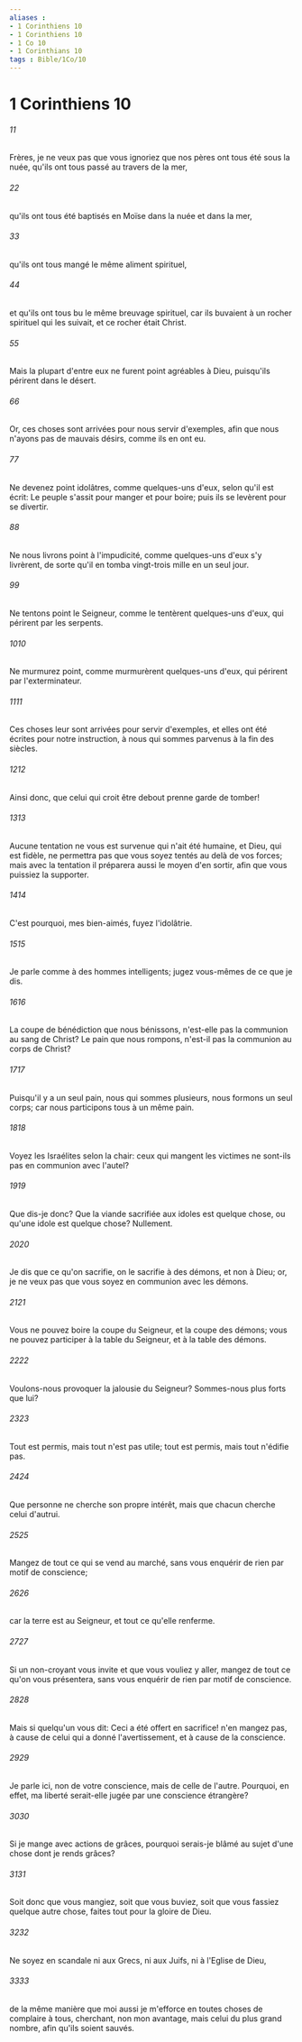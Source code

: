 ```yaml
---
aliases : 
- 1 Corinthiens 10
- 1 Corinthiens 10
- 1 Co 10
- 1 Corinthians 10
tags : Bible/1Co/10
---
```


# 1 Corinthiens 10

###### 11
Frères, je ne veux pas que vous ignoriez que nos pères ont tous été sous la nuée, qu'ils ont tous passé au travers de la mer,
###### 22
qu'ils ont tous été baptisés en Moïse dans la nuée et dans la mer,
###### 33
qu'ils ont tous mangé le même aliment spirituel,
###### 44
et qu'ils ont tous bu le même breuvage spirituel, car ils buvaient à un rocher spirituel qui les suivait, et ce rocher était Christ.
###### 55
Mais la plupart d'entre eux ne furent point agréables à Dieu, puisqu'ils périrent dans le désert.
###### 66
Or, ces choses sont arrivées pour nous servir d'exemples, afin que nous n'ayons pas de mauvais désirs, comme ils en ont eu.
###### 77
Ne devenez point idolâtres, comme quelques-uns d'eux, selon qu'il est écrit: Le peuple s'assit pour manger et pour boire; puis ils se levèrent pour se divertir.
###### 88
Ne nous livrons point à l'impudicité, comme quelques-uns d'eux s'y livrèrent, de sorte qu'il en tomba vingt-trois mille en un seul jour.
###### 99
Ne tentons point le Seigneur, comme le tentèrent quelques-uns d'eux, qui périrent par les serpents.
###### 1010
Ne murmurez point, comme murmurèrent quelques-uns d'eux, qui périrent par l'exterminateur.
###### 1111
Ces choses leur sont arrivées pour servir d'exemples, et elles ont été écrites pour notre instruction, à nous qui sommes parvenus à la fin des siècles.
###### 1212
Ainsi donc, que celui qui croit être debout prenne garde de tomber!
###### 1313
Aucune tentation ne vous est survenue qui n'ait été humaine, et Dieu, qui est fidèle, ne permettra pas que vous soyez tentés au delà de vos forces; mais avec la tentation il préparera aussi le moyen d'en sortir, afin que vous puissiez la supporter.
###### 1414
C'est pourquoi, mes bien-aimés, fuyez l'idolâtrie.
###### 1515
Je parle comme à des hommes intelligents; jugez vous-mêmes de ce que je dis.
###### 1616
La coupe de bénédiction que nous bénissons, n'est-elle pas la communion au sang de Christ? Le pain que nous rompons, n'est-il pas la communion au corps de Christ?
###### 1717
Puisqu'il y a un seul pain, nous qui sommes plusieurs, nous formons un seul corps; car nous participons tous à un même pain.
###### 1818
Voyez les Israélites selon la chair: ceux qui mangent les victimes ne sont-ils pas en communion avec l'autel?
###### 1919
Que dis-je donc? Que la viande sacrifiée aux idoles est quelque chose, ou qu'une idole est quelque chose? Nullement.
###### 2020
Je dis que ce qu'on sacrifie, on le sacrifie à des démons, et non à Dieu; or, je ne veux pas que vous soyez en communion avec les démons.
###### 2121
Vous ne pouvez boire la coupe du Seigneur, et la coupe des démons; vous ne pouvez participer à la table du Seigneur, et à la table des démons.
###### 2222
Voulons-nous provoquer la jalousie du Seigneur? Sommes-nous plus forts que lui?
###### 2323
Tout est permis, mais tout n'est pas utile; tout est permis, mais tout n'édifie pas.
###### 2424
Que personne ne cherche son propre intérêt, mais que chacun cherche celui d'autrui.
###### 2525
Mangez de tout ce qui se vend au marché, sans vous enquérir de rien par motif de conscience;
###### 2626
car la terre est au Seigneur, et tout ce qu'elle renferme.
###### 2727
Si un non-croyant vous invite et que vous vouliez y aller, mangez de tout ce qu'on vous présentera, sans vous enquérir de rien par motif de conscience.
###### 2828
Mais si quelqu'un vous dit: Ceci a été offert en sacrifice! n'en mangez pas, à cause de celui qui a donné l'avertissement, et à cause de la conscience.
###### 2929
Je parle ici, non de votre conscience, mais de celle de l'autre. Pourquoi, en effet, ma liberté serait-elle jugée par une conscience étrangère?
###### 3030
Si je mange avec actions de grâces, pourquoi serais-je blâmé au sujet d'une chose dont je rends grâces?
###### 3131
Soit donc que vous mangiez, soit que vous buviez, soit que vous fassiez quelque autre chose, faites tout pour la gloire de Dieu.
###### 3232
Ne soyez en scandale ni aux Grecs, ni aux Juifs, ni à l'Eglise de Dieu,
###### 3333
de la même manière que moi aussi je m'efforce en toutes choses de complaire à tous, cherchant, non mon avantage, mais celui du plus grand nombre, afin qu'ils soient sauvés.
